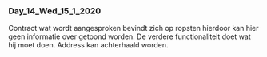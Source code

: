 ### Day_14_Wed_15_1_2020 
Contract wat wordt aangesproken bevindt zich op ropsten hierdoor kan hier geen informatie over getoond worden.
De verdere functionaliteit doet wat hij moet doen. Address kan achterhaald worden.
